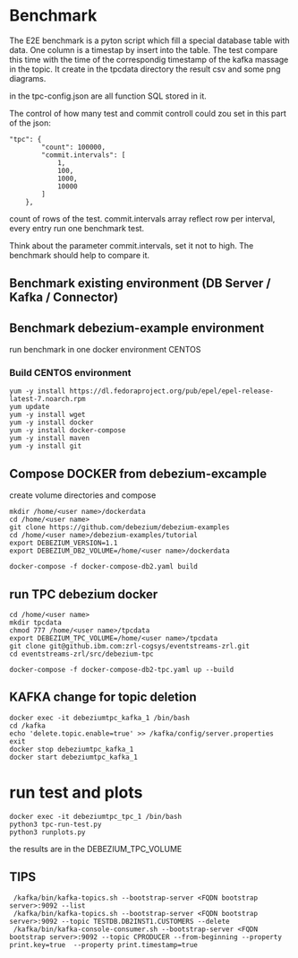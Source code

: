 # Benchmark

The E2E benchmark is a pyton script which fill a special database table with data. One column is a timestap by insert into the table. The test compare this time with the time of the correspondig timestamp of the kafka massage in the topic. It create in the tpcdata directory the result csv and some png diagrams.

in the tpc-config.json are all function SQL stored in it.

The control of how many test and commit controll could zou set in this part of the json:
```
"tpc": {
        "count": 100000,
        "commit.intervals": [
            1,
            100,
            1000,
            10000
        ]
    },
```
count of rows of the test. 
commit.intervals array reflect row per interval, every entry run one benchmark test.

Think about the parameter commit.intervals, set it not to high. The benchmark should help to compare it. 


## Benchmark existing environment (DB Server / Kafka / Connector)




## Benchmark debezium-example environment

run benchmark in one docker environment CENTOS

### Build CENTOS environment

```
yum -y install https://dl.fedoraproject.org/pub/epel/epel-release-latest-7.noarch.rpm
yum update
yum -y install wget
yum -y install docker
yum -y install docker-compose
yum -y install maven
yum -y install git
```

## Compose DOCKER from debezium-excample

create volume directories and compose
```
mkdir /home/<user name>/dockerdata
cd /home/<user name>
git clone https://github.com/debezium/debezium-examples
cd /home/<user name>/debezium-examples/tutorial
export DEBEZIUM_VERSION=1.1  
export DEBEZIUM_DB2_VOLUME=/home/<user name>/dockerdata

docker-compose -f docker-compose-db2.yaml build

```


## run TPC debezium docker


```
cd /home/<user name>
mkdir tpcdata
chmod 777 /home/<user name>/tpcdata
export DEBEZIUM_TPC_VOLUME=/home/<user name>/tpcdata
git clone git@github.ibm.com:zrl-cogsys/eventstreams-zrl.git
cd eventstreams-zrl/src/debezium-tpc

docker-compose -f docker-compose-db2-tpc.yaml up --build
```
## KAFKA change for topic deletion

```
docker exec -it debeziumtpc_kafka_1 /bin/bash
cd /kafka
echo 'delete.topic.enable=true' >> /kafka/config/server.properties 
exit
docker stop debeziumtpc_kafka_1
docker start debeziumtpc_kafka_1
```

# run test and plots
```
docker exec -it debeziumtpc_tpc_1 /bin/bash
python3 tpc-run-test.py 
python3 runplots.py 
```
the results are in the DEBEZIUM_TPC_VOLUME


## TIPS
``` 
 /kafka/bin/kafka-topics.sh --bootstrap-server <FQDN bootstrap server>:9092 --list
 /kafka/bin/kafka-topics.sh --bootstrap-server <FQDN bootstrap server>:9092 --topic TESTDB.DB2INST1.CUSTOMERS --delete
 /kafka/bin/kafka-console-consumer.sh --bootstrap-server <FQDN bootstrap server>:9092 --topic CPRODUCER --from-beginning --property print.key=true  --property print.timestamp=true
```
